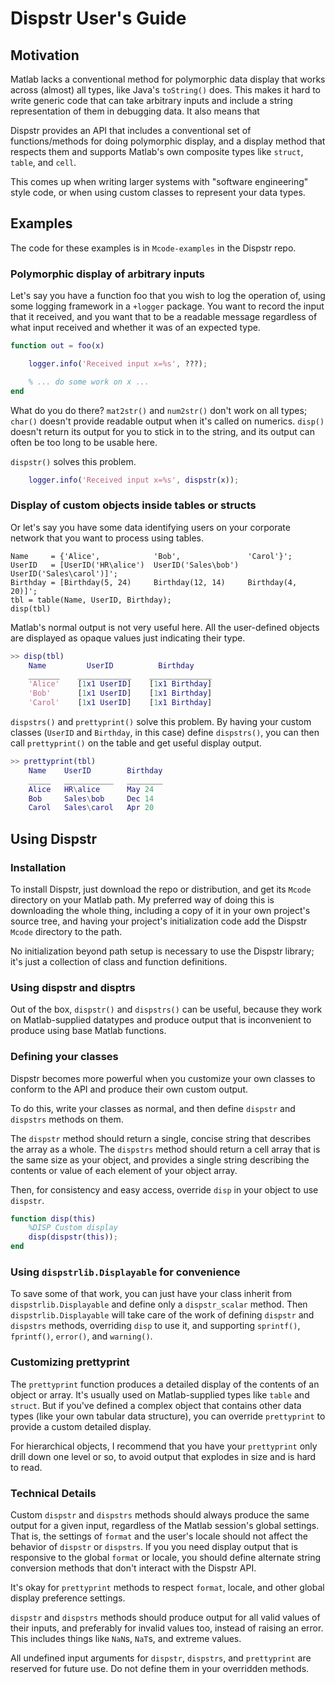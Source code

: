 # Dispstr User's Guide

## Motivation

Matlab lacks a conventional method for polymorphic data display that works across (almost) all types, like Java's `toString()` does. This makes it hard to write generic code that can take arbitrary inputs and include a string representation of them in debugging data. It also means that

Dispstr provides an API that includes a conventional set of functions/methods for doing polymorphic display, and a display method that respects them and supports Matlab's own composite types like `struct`, `table`, and `cell`.

This comes up when writing larger systems with "software engineering" style code, or when using custom classes to represent your data types.

## Examples

The code for these examples is in `Mcode-examples` in the Dispstr repo.

### Polymorphic display of arbitrary inputs

Let's say you have a function foo that you wish to log the operation of, using some logging framework in a `+logger` package. You want to record the input that it received, and you want that to be a readable message regardless of what input received and whether it was of an expected type.

```matlab
function out = foo(x)

    logger.info('Received input x=%s', ???);

    % ... do some work on x ...
end
```

What do you do there? `mat2str()` and `num2str()` don't work on all types; `char()` doesn't provide readable output when it's called on numerics. `disp()` doesn't return its output for you to stick in to the string, and its output can often be too long to be usable here.

`dispstr()` solves this problem.

```matlab
    logger.info('Received input x=%s', dispstr(x));
```

### Display of custom objects inside tables or structs

Or let's say you have some data identifying users on your corporate network that you want to process using tables.

```
Name     = {'Alice',            'Bob',               'Carol'}';
UserID   = [UserID('HR\alice')  UserID('Sales\bob')  UserID('Sales\carol')]';
Birthday = [Birthday(5, 24)     Birthday(12, 14)     Birthday(4, 20)]';
tbl = table(Name, UserID, Birthday);
disp(tbl)
```

Matlab's normal output is not very useful here. All the user-defined objects are displayed as opaque values just indicating their type.

```matlab
>> disp(tbl)
    Name         UserID          Birthday   
    _______    ____________    ______________
    'Alice'    [1x1 UserID]    [1x1 Birthday]
    'Bob'      [1x1 UserID]    [1x1 Birthday]
    'Carol'    [1x1 UserID]    [1x1 Birthday]
```

`dispstrs()` and `prettyprint()` solve this problem. By having your custom classes (`UserID` and `Birthday`, in this case) define `dispstrs()`, you can then call `prettyprint()` on the table and get useful display output.

```matlab
>> prettyprint(tbl)
    Name    UserID        Birthday
    _____   ___________   ________
    Alice   HR\alice      May 24  
    Bob     Sales\bob     Dec 14  
    Carol   Sales\carol   Apr 20  
```

## Using Dispstr

### Installation

To install Dispstr, just download the repo or distribution, and get its `Mcode` directory on your Matlab path. My preferred way of doing this is downloading the whole thing, including a copy of it in your own project's source tree, and having your project's initialization code add the Dispstr `Mcode` directory to the path.

No initialization beyond path setup is necessary to use the Dispstr library; it's just a collection of class and function definitions.

### Using dispstr and disptrs

Out of the box, `dispstr()` and `dispstrs()` can be useful, because they work on Matlab-supplied datatypes and produce output that is inconvenient to produce using base Matlab functions.

### Defining your classes

Dispstr becomes more powerful when you customize your own classes to conform to the API and produce their own custom output.

To do this, write your classes as normal, and then define `dispstr` and `dispstrs` methods on them.

The `dispstr` method should return a single, concise string that describes the array as a whole. The `dispstrs` method should return a cell array that is the same size as your object, and provides a single string describing the contents or value of each element of your object array.

Then, for consistency and easy access, override `disp` in your object to use `dispstr`.

```matlab
function disp(this)
    %DISP Custom display
    disp(dispstr(this));
end
```

### Using `dispstrlib.Displayable` for convenience

To save some of that work, you can just have your class inherit from `dispstrlib.Displayable` and define only a `dispstr_scalar` method. Then `dispstrlib.Displayable` will take care of the work of defining `dispstr` and `dispstrs` methods, overriding `disp` to use it, and supporting `sprintf()`, `fprintf()`, `error()`, and `warning()`.

### Customizing prettyprint

The `prettyprint` function produces a detailed display of the contents of an object or array. It's usually used on Matlab-supplied types like `table` and `struct`. But if you've defined a complex object that contains other data types (like your own tabular data structure), you can override `prettyprint` to provide a custom detailed display.

For hierarchical objects, I recommend that you have your `prettyprint` only drill down one level or so, to avoid output that explodes in size and is hard to read.

### Technical Details

Custom `dispstr` and `dispstrs` methods should always produce the same output for a given input, regardless of the Matlab session's global settings. That is, the settings of `format` and the user's locale should not affect the behavior of `dispstr` or `dispstrs`. If you you need display output that is responsive to the global `format` or locale, you should define alternate string conversion methods that don't interact with the Dispstr API.

It's okay for `prettyprint` methods to respect `format`, locale, and other global display preference settings.

`dispstr` and `dispstrs` methods should produce output for all valid values of their inputs, and preferably for invalid values too, instead of raising an error. This includes things like `NaN`s, `NaT`s, and extreme values.

All undefined input arguments for `dispstr`, `dispstrs`, and `prettyprint` are reserved for future use. Do not define them in your overridden methods.
